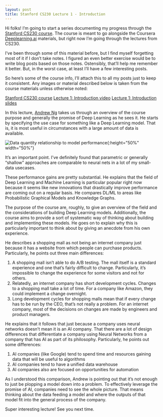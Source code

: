```yaml
---
layout: post
title: Stanford CS230 Lecture 1 - Introduction
---
```


Hi folks! I’m going to start a series documenting my progress through the [Stanford CS230 course](http://cs230.stanford.edu/).  The course is meant to go alongside the Coursera [Deeplearning.ai](https://www.deeplearning.ai/) materials, but right now I’m going through the lectures from CS230.

I’ve been through some of this material before, but I find myself forgetting most of it if I don’t take notes.  I figured an even better exercise would be to write blog posts based on those notes.  Ostensibly, that’ll help me remember it better.  But, in the worst case, at least I’ll have a few interesting posts.

So here’s some of the course info, I’ll attach this to all my posts just to keep it consistent.  Any images or material described below is taken from the course materials unless otherwise noted:

[Stanford CS230 course](http://cs230.stanford.edu/)
[Lecture 1: Introduction video](http://onlinehub.stanford.edu/cs230/180926-cs230-720)
[Lecture 1: Introduction slides](http://cs230.stanford.edu/spring2019/cs230_lecture1.pdf)

In this lecture, [Andrew Ng](https://twitter.com/AndrewYNg) takes us through an overview of the course purpose and generally the promise of Deep Learning as he sees it.  He starts by specifying the use case for something like a Deep Learning model.  That is, it is most useful in circumstances with a large amount of data is available.

![Data quantity relationship to model performance]({{site.url}}/assets/lecture1_img.png){:height="50%" width="50%"}

It’s an important point.  I’ve definitely found that parametric or generally “shallow” approaches are comparable to neural nets in a lot of my small-data usecases.

These performance gains are pretty substantial.  He explains that the field of Deep Learning and Machine Learning is particular popular right now because it seems like new innovations that drastically improve performance are coming out on a regular basis.  He compares DL/ML to areas like Probabilistic Graphical Models and Knowledge Graphs.

The purpose of the course are, roughly, to give an overview of the field and the considerations of building Deep Learning models.  Additionally, the course aims to provide a sort of systematic way of thinking about building and implementing these models.  He goes on to explain why this is particularly important to think about by giving an anecdote from his own experience.

He describes a shopping mall as not being an internet company just because it has a website from which people can purchase products.  Particularly, he points out three main differences:
1) A shopping mall isn’t able to do A/B testing.  The mall itself is a standard experience and one that’s fairly difficult to change.  Particularly, it’s impossible to change the experience for some visitors and not for others.
2) Relatedly, an internet company has short development cycles.  Changes to a shopping mall take a lot of time.  For a company like Amazon, they could implement a change overnight.
3) Long development cycles for shopping malls mean that if every change has to be run by the CEO, that’s not really a problem.  For an internet company, most of the decisions on changes are made by engineers and product managers.

He explains that it follows that just because a company uses neural networks doesn’t mean it is an AI company.  That there are a lot of design differences that differentiate a company using Neural Networks from a company that has AI as part of its philosophy.  Particularly, he points out some differences:
1) AI companies (like Google) tend to spend time and resources gaining data that will be useful to algorithms
2) AI companies tend to have a unified data warehouse
3) AI companies also are focused on opportunities for automation

As I understood this comparison, Andrew is pointing out that it’s not enough to just be plopping a model down into a problem.  To effectively leverage the promise of AI, companies need to see the whole picture.  That means thinking about the data feeding a model and where the outputs of that model fit into the general process of the company.

Super interesting lecture! See you next time. 
